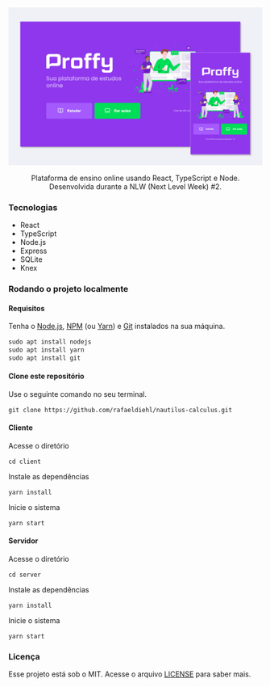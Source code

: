 <div align="center">
    <img src="./.github/proffy.png" alt="Proffy">
    <p>Plataforma de ensino online usando React, TypeScript e Node. Desenvolvida durante a NLW (Next Level Week) #2.</p>
</div>

### Tecnologias

- React
- TypeScript
- Node.js
- Express
- SQLite
- Knex

### Rodando o projeto localmente

#### Requisitos
Tenha o [Node.js](https://nodejs.org/en/), [NPM](https://www.npmjs.com/) (ou [Yarn](https://classic.yarnpkg.com/lang/en/)) e [Git](https://git-scm.com/) instalados na sua máquina.
```
sudo apt install nodejs
sudo apt install yarn
sudo apt install git
```
#### Clone este repositório
Use o seguinte comando no seu terminal.
```
git clone https://github.com/rafaeldiehl/nautilus-calculus.git
```

#### Cliente

Acesse o diretório
```
cd client
```
Instale as dependências
```
yarn install
```
Inicie o sistema
```
yarn start
```

#### Servidor

Acesse o diretório
```
cd server
```
Instale as dependências
```
yarn install
```
Inicie o sistema
```
yarn start
```

### Licença

Esse projeto está sob o MIT. Acesse o arquivo [LICENSE](https://github.com/rafaeldiehl/proffy/blob/master/LICENSE) para saber mais.

